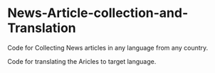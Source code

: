 # News-Article-collection-and-Translation


Code for Collecting News articles in any language from any country.

Code for translating the Aricles to target language.
